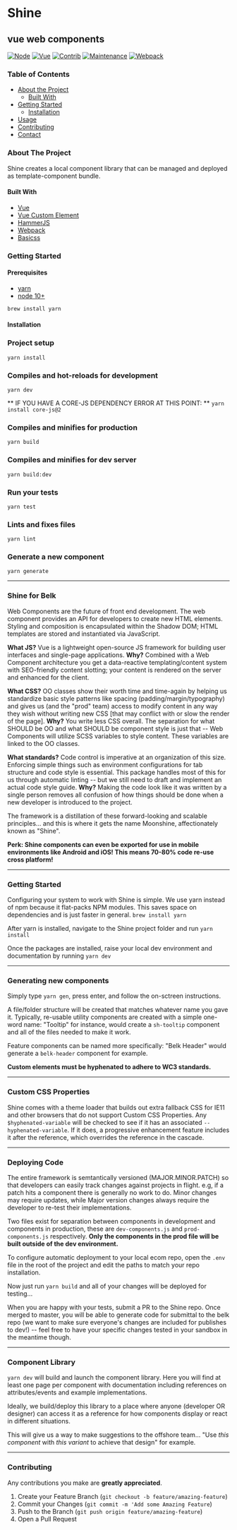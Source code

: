 # Shine
## vue web components


[![Node](https://img.shields.io/badge/Node-v10+-red.svg)](https://bitbucket.org/belk_ecom/shine/src/master/)
[![Vue](https://img.shields.io/badge/Framework-Vue-orange.svg)](https://bitbucket.org/belk_ecom/shine/src/master/)
[![Contrib](https://img.shields.io/badge/Contributors-2-yellow.svg)](https://bitbucket.org/belk_ecom/shine/src/master/)
[![Maintenance](https://img.shields.io/badge/Maintained-yes-green.svg)](https://bitbucket.org/belk_ecom/shine/src/master/)
[![Webpack](https://img.shields.io/badge/Bundle-Webpack-blue.svg)](https://bitbucket.org/belk_ecom/shine/src/master/)


### Table of Contents

* [About the Project](#about-the-project)
  * [Built With](#built-with)
* [Getting Started](#getting-started)
  * [Installation](#installation)
* [Usage](#usage)
* [Contributing](#contributing)
* [Contact](#contact)



### About The Project
Shine creates a local component library that can be managed and deployed as template-component bundle.



#### Built With

* [Vue](https://vuejs.org)
* [Vue Custom Element](https://github.com/karol-f/vue-custom-element)
* [HammerJS](https://hammerjs.github.io/)
* [Webpack](https://webpack.js.org)
* [Basicss](https://basicss.com)



### Getting Started

#### Prerequisites
* [yarn](https://yarnpkg.com/lang/en/docs/install)
* [node 10+](https://nodejs.org/en/)

```sh
brew install yarn
```

#### Installation


### Project setup
```
yarn install
```

### Compiles and hot-reloads for development
```
yarn dev
```
** IF YOU HAVE A CORE-JS DEPENDENCY ERROR AT THIS POINT: ** `yarn install core-js@2`

### Compiles and minifies for production
```
yarn build
```

### Compiles and minifies for dev server
```
yarn build:dev
```

### Run your tests
```
yarn test
```

### Lints and fixes files
```
yarn lint
```

### Generate a new component
```
yarn generate
```

---

### Shine for Belk

Web Components are the future of front end development. The web component provides an API for developers to create new HTML elements. Styling and composition is encapsulated within the Shadow DOM; HTML templates are stored and instantiated via JavaScript.

**What JS?** Vue is a lightweight open-source JS framework for building user interfaces and single-page applications. **Why?** Combined with a Web Component architecture you get a data-reactive templating/content system with SEO-friendly content slotting; your content is rendered on the server and enhanced for the client. 

**What CSS?** OO classes show their worth time and time-again by helping us standardize basic style patterns like spacing (padding/margin/typography) and gives us (and the "prod" team) access to modify content in any way they wish without writing new CSS [that may conflict with or slow the render of the page]. **Why?** You write less CSS overall. The separation for what SHOULD be OO and what SHOULD be component style is just that -- Web Components will utilize SCSS variables to style content. These variables are linked to the OO classes. 

**What standards?** Code control is imperative at an organization of this size. Enforcing simple things such as environment configurations for tab structure and code style is essential. This package handles most of this for us through automatic linting -- but we still need to draft and implement an actual code style guide. **Why?** Making the code look like it was written by a single person removes all confusion of how things should be done when a new developer is introduced to the project.

The framework is a distillation of these forward-looking and scalable principles... and this is where it gets the name Moonshine, affectionately known as "Shine".

**Perk: Shine components can even be exported for use in mobile environments like Android and iOS! This means 70-80% code re-use cross platform!**


---

### Getting Started

Configuring your system to work with Shine is simple. We use yarn instead of npm because it flat-packs NPM modules. This saves space on dependencies and is just faster in general. `brew install yarn`

After yarn is installed, navigate to the Shine project folder and run `yarn install`

Once the packages are installed, raise your local dev environment and documentation by running `yarn dev`

---

### Generating new components

Simply type `yarn gen`, press enter, and follow the on-sctreen instructions. 

A file/folder structure will be created that matches whatever name you gave it. Typically, re-usable utility components are created with a simple one-word name: "Tooltip" for instance, would create a `sh-tooltip` component and all of the files needed to make it work. 

Feature components can be named more specifically: "Belk Header" would generate a `belk-header` component for example.

**Custom elements must be hyphenated to adhere to WC3 standards.**

---

### Custom CSS Properties

Shine comes with a theme loader that builds out extra fallback CSS for IE11 and other browsers that do not support Custom CSS Properties. Any `$hyphenated-variable` will be checked to see if it has an associated `--hyphenated-variable`. If it does, a progressive enhancement feature includes it after the reference, which overrides the reference in the cascade.

---

### Deploying Code

The entire framework is semtantically versioned (MAJOR.MINOR.PATCH) so that developers can easily track changes against projects in flight. e.g, if a patch hits a component there is generally no work to do. Minor changes may require updates, while Major version changes always require the developer to re-test their implementations.

Two files exist for separation between components in development and components in production, these are `dev-components.js` and `prod-components.js` respectively.  **Only the components in the prod file will be built outside of the dev environment.**

To configure automatic deployment to your local ecom repo, open the `.env` file in the root of the project and edit the paths to match your repo installation.

Now just run `yarn build` and all of your changes will be deployed for testing... 

When you are happy with your tests, submit a PR to the Shine repo. Once merged to master, you will be able to generate code for submittal to the belk repo (we want to make sure everyone's changes are included for publishes to dev!) -- feel free to have your specific changes tested in your sandbox in the meantime though. 

---

### Component Library

`yarn dev` will build and launch the component library. Here you will find at least one page per component with documentation including references on attributes/events and example implementations. 

Ideally, we build/deploy this library to a place where anyone (developer OR designer) can access it as a reference for how components display or react in different situations.

This will give us a way to make suggestions to the offshore team... "Use *this component* with *this variant* to achieve that design" for example.

---

### Contributing

Any contributions you make are **greatly appreciated**.

1. Create your Feature Branch (`git checkout -b feature/amazing-feature`)
2. Commit your Changes (`git commit -m 'Add some Amazing Feature`)
3. Push to the Branch (`git push origin feature/amazing-feature`)
4. Open a Pull Request







